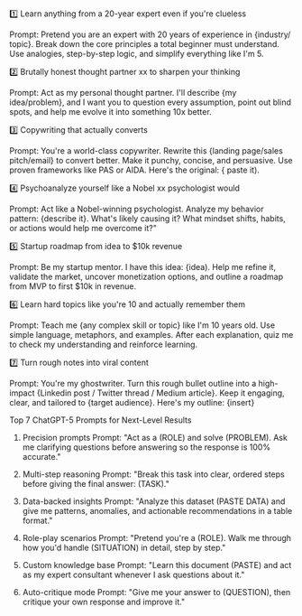 1️⃣ Learn anything from a 20-year expert even if you're clueless

Prompt: Pretend you are an expert with 20 years of experience in {industry/ topic}. Break down the core principles a total beginner must understand. Use analogies, step-by-step logic, and simplify everything like I'm 5.

2️⃣ Brutally honest thought partner xx to sharpen your thinking

Prompt: Act as my personal thought partner. I'll describe {my idea/problem}, and I want you to question every assumption, point out blind spots, and help me evolve it into something 10x better.

3️⃣ Copywriting that actually converts

Prompt: You're a world-class copywriter. Rewrite this {landing page/sales pitch/email} to convert better. Make it punchy, concise, and persuasive. Use proven frameworks like PAS or AIDA. Here's the original: { paste it).

4️⃣ Psychoanalyze yourself like a Nobel xx psychologist would

Prompt: Act like a Nobel-winning psychologist. Analyze my behavior pattern: {describe it}. What's likely causing it? What mindset shifts, habits, or actions would help me overcome it?"

5️⃣ Startup roadmap from idea to $10k revenue

Prompt: Be my startup mentor. I have this idea: {idea). Help me refine it, validate the market, uncover monetization options, and outline a roadmap from MVP to first $10k in revenue.

6️⃣ Learn hard topics like you're 10 and actually remember them

Prompt: Teach me {any complex skill or topic} like I'm 10 years old. Use simple language, metaphors, and examples. After each explanation, quiz me to check my understanding and reinforce learning.

7️⃣ Turn rough notes into viral content

Prompt: You're my ghostwriter. Turn this rough bullet outline into a high-impact {Linkedin post / Twitter thread / Medium article}. Keep it engaging, clear, and tailored to {target audience}. Here's my outline: {insert}

Top 7 ChatGPT-5 Prompts for Next-Level Results

1. Precision prompts
   Prompt: "Act as a (ROLE) and solve
   (PROBLEM). Ask me clarifying questions before answering so the response is 100% accurate."

2. Multi-step reasoning
   Prompt: "Break this task into clear, ordered steps before giving the final answer: (TASK)."

3. Data-backed insights
   Prompt: "Analyze this dataset (PASTE DATA) and give me patterns, anomalies, and actionable
   recommendations in a table format."

4. Role-play scenarios
   Prompt: "Pretend you're a (ROLE). Walk me through how you'd handle (SITUATION) in detail, step by step."

5. Custom knowledge base
   Prompt: "Learn this document (PASTE) and act as my expert consultant whenever I ask questions about it."

6. Auto-critique mode
   Prompt: "Give me your answer to
   (QUESTION), then critique your own response and improve it."
